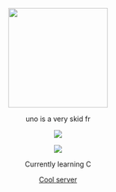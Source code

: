 <p align="center">  
<img height="200" src="https://cdn.discordapp.com/emojis/970888072625537034.gif?size=96&quality=lossless">
</p>
<p align="center">
    <g> uno is a very skid fr</g>
<p align="center">  
<img src="https://komarev.com/ghpvc/?username=unoxyzmdfckz&color=grey">
</p>
    <p align="center">
  <img src="https://discord.c99.nl/widget/theme-4/1186166180168343674.png"/>
</p>
<p align="center">
Currently learning C
<p align="center">
    <a href="https://discord.gg/pop">Cool server</a>
